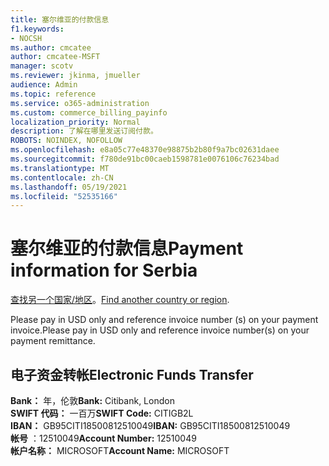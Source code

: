 ```yaml
---
title: 塞尔维亚的付款信息
f1.keywords:
- NOCSH
ms.author: cmcatee
author: cmcatee-MSFT
manager: scotv
ms.reviewer: jkinma, jmueller
audience: Admin
ms.topic: reference
ms.service: o365-administration
ms.custom: commerce_billing_payinfo
localization_priority: Normal
description: 了解在哪里发送订阅付款。
ROBOTS: NOINDEX, NOFOLLOW
ms.openlocfilehash: e8a05c77e48370e98875b2b80f9a7bc02631daee
ms.sourcegitcommit: f780de91bc00caeb1598781e0076106c76234bad
ms.translationtype: MT
ms.contentlocale: zh-CN
ms.lasthandoff: 05/19/2021
ms.locfileid: "52535166"
---
```

# <a name="payment-information-for-serbia"></a><span data-ttu-id="c0ba6-103">塞尔维亚的付款信息</span><span class="sxs-lookup"><span data-stu-id="c0ba6-103">Payment information for Serbia</span></span>

<span data-ttu-id="c0ba6-104">[查找另一个国家/地区](../billing-and-payments/pay-for-your-subscription.md)。</span><span class="sxs-lookup"><span data-stu-id="c0ba6-104">[Find another country or region](../billing-and-payments/pay-for-your-subscription.md).</span></span>

<span data-ttu-id="c0ba6-105">Please pay in USD only and reference invoice number (s) on your payment invoice.</span><span class="sxs-lookup"><span data-stu-id="c0ba6-105">Please pay in USD only and reference invoice number(s) on your payment remittance.</span></span>

## <a name="electronic-funds-transfer"></a><span data-ttu-id="c0ba6-106">电子资金转帐</span><span class="sxs-lookup"><span data-stu-id="c0ba6-106">Electronic Funds Transfer</span></span>

<span data-ttu-id="c0ba6-107">**Bank：** 年，伦敦</span><span class="sxs-lookup"><span data-stu-id="c0ba6-107">**Bank:** Citibank, London</span></span>  
<span data-ttu-id="c0ba6-108">**SWIFT 代码：** 一百万</span><span class="sxs-lookup"><span data-stu-id="c0ba6-108">**SWIFT Code:** CITIGB2L</span></span>  
<span data-ttu-id="c0ba6-109">**IBAN：** GB95CITI18500812510049</span><span class="sxs-lookup"><span data-stu-id="c0ba6-109">**IBAN:** GB95CITI18500812510049</span></span>  
<span data-ttu-id="c0ba6-110">**帐号** ：12510049</span><span class="sxs-lookup"><span data-stu-id="c0ba6-110">**Account Number:** 12510049</span></span>  
<span data-ttu-id="c0ba6-111">**帐户名称：** MICROSOFT</span><span class="sxs-lookup"><span data-stu-id="c0ba6-111">**Account Name:** MICROSOFT</span></span>
